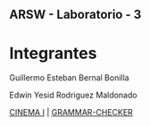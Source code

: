 ## ARSW - Laboratorio - 3

# Integrantes

Guillermo Esteban Bernal Bonilla

Edwin Yesid Rodriguez Maldonado

[CINEMA I](CINEMA%20I)   |   [GRAMMAR-CHECKER](GRAMMAR-CHECKER)
